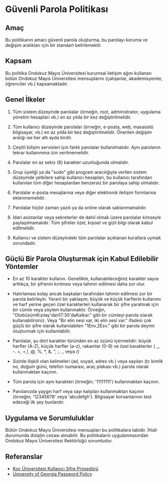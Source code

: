 Güvenli Parola Politikası
=========================

Amaç
----

Bu politikanın amacı güvenli parola oluşturma, bu parolayı koruma ve değişim
aralıkları için bir standart belirlemektir.

Kapsam
-------

Bu politika Ondokuz Mayıs Üniversitesi kurumsal iletişim ağını kullanan bütün
Ondokuz Mayıs Üniversitesi mensuplarını (çalışanlar, akademisyenler, öğrenciler
vb.) kapsamaktadır.

Genel İlkeler
-------------

1. Tüm sistem düzeyinde parolalar (örneğin, root, administrator,
   uygulama yönetim hesapları vb.) en az yılda bir kez değiştirilmelidir.

1. Tüm kullanıcı düzeyinde parolalar (örneğin, e-posta, web, masaüstü
   bilgisayar, vb.) en az yılda bir kez değiştirilmelidir. Önerilen değişim
   aralığı ise her altı ayda birdir.

1. Çeşitli bilişim servisleri için farklı parolalar kullanılmalıdır. Aynı parolanın
   tekrar kullanımına izin verilmemelidir.

1. Parolalar en az sekiz (8) karakter uzunluğunda olmalıdır.

1. Grup üyeliği ya da "sudo" gibi program aracılığıyla verilen sistem düzeyinde
   yetkilere sahip kullanıcı hesapları, bu kullanıcı tarafından kullanılan tüm
   diğer hesaplardan benzersiz bir parolaya sahip olmalıdır.

1. Parolalar e-posta mesajlarına veya diğer elektronik iletişim formlarına
   eklenmemelidir.

1. Parolalar hiçbir zaman yazılı ya da online olarak saklanmamalıdır.

1. İdari asistanlar veya sekreterler de dahil olmak üzere parolalar kimseyle
   paylaşılmamalıdır. Tüm şifreler özel, kişisel ve gizli bilgi olarak kabul edilmelidir.

1. Kullanıcı ve sistem düzeyindeki tüm parolalar açıklanan kurallara uymak
   zorundadır.

Güçlü Bir Parola Oluşturmak için Kabul Edilebilir Yöntemler
-----------------------------------------------------------

- En az 10 karakter kullanın. Genellikle, kullanabileceğiniz karakter sayısı
  arttıkça, bir şifrenin kırılması veya tahmin edilmesi daha zor olur.

- Hatırlaması kolay ancak başkaları tarafından tahmin edilmesi zor bir parola
  belirleyin. Yararlı bir yaklaşım; büyük ve küçük harflerin kullanımı ve harf
  yerine geçen özel karakterleri kullanarak bir şifre yaratmak için bir cümle
  veya söylem kullanmaktır. Örneğin, "OtobüsümKızılay'dan17:30'daKalkar." gibi
  bir cümleyi parola olarak kullanabilirsiniz. Veya "Bir elin nesi var, iki elin sesi var."
  ifadesi çok güçlü bir şifre olarak kullanılabilen "1Env,2Esv." gibi bir parola deyimi
  oluşturmak için kullanılabilir.

- Parolalar, şu dört karakter türünden en az üçünü içermelidir: büyük harfler
  (A-Z), küçük harfler (a-z), rakamlar (0-9) ve özel karakterler ( _, -. +, =,!,
  @, %, *, &, ”, :, ., veya /)

- Sizinle ilişkili olan kelimeleri (ad, soyad, adres vb.) veya sayıları (tc
  kimlik no, doğum günü, telefon numarası, araç plakası vb.) parola olarak
  kullanmaktan kaçının.

- Tüm parola için aynı karakteri (örneğin; '11111111') kullanmaktan kaçının.

- Parolanızda yaygın harf veya sayı kalıpları kullanmaktan kaçının (örneğin;
  '12345678' veya 'abcdefgh'). Bilgisayar korsanlarının test edeceği ilk şey
  bunlardır.

Uygulama ve Sorumluluklar
-------------------------

Bütün Ondokuz Mayıs Üniversitesi mensupları bu politikalara tabidir. İhlali
durumunda disiplin cezası alınabilir. Bu politikaların uygulanmasından Ondokuz
Mayıs Üniversitesi Rektörlüğü sorumludur.

Referanslar
-----------

- [Koç Üniversitesi Kullanıcı Şifre Prosedürü](https://my.ku.edu.tr/sites/my.ku.edu.tr/files/P03-BI-001_KULLANICI_SIFRE_PROSEDURU.pdf)
- [University of Georgia Password Policy](https://eits.uga.edu/access_and_security/infosec/pols_regs/policies/passwords/password_standard/)
